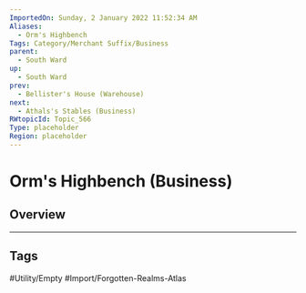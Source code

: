 ```yaml
---
ImportedOn: Sunday, 2 January 2022 11:52:34 AM
Aliases:
  - Orm's Highbench
Tags: Category/Merchant Suffix/Business
parent:
  - South Ward
up:
  - South Ward
prev:
  - Bellister's House (Warehouse)
next:
  - Athals's Stables (Business)
RWtopicId: Topic_566
Type: placeholder
Region: placeholder
---
```

# Orm's Highbench (Business)
## Overview

---
## Tags
#Utility/Empty #Import/Forgotten-Realms-Atlas

